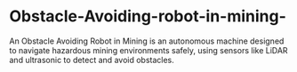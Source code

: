 # Obstacle-Avoiding-robot-in-mining-
An Obstacle Avoiding Robot in Mining is an autonomous machine designed to  navigate hazardous mining environments safely, using sensors like LiDAR and ultrasonic to detect and avoid obstacles.
